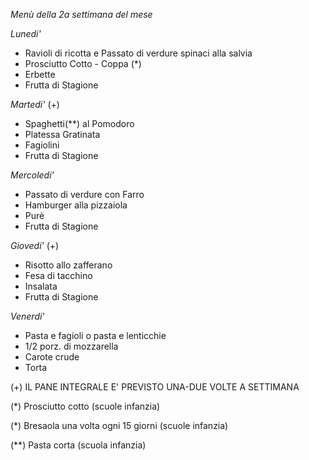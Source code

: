 _Menù della 2a settimana del mese_

*Lunedi'*

 - Ravioli di ricotta e Passato di verdure spinaci alla salvia
 - Prosciutto Cotto - Coppa (*)
 - Erbette
 - Frutta di Stagione

*Martedi'* (+)

 - Spaghetti(**) al Pomodoro
 - Platessa Gratinata 
 - Fagiolini 
 - Frutta di Stagione

*Mercoledi'*

 - Passato di verdure con Farro
 - Hamburger alla pizzaiola
 - Purè
 - Frutta di Stagione

*Giovedi'* (+)

 - Risotto allo zafferano
 - Fesa di tacchino
 - Insalata
 - Frutta di Stagione 

*Venerdi'*

 - Pasta e fagioli o pasta e lenticchie
 - 1/2 porz. di mozzarella
 - Carote crude
 - Torta

(+) IL PANE INTEGRALE E' PREVISTO UNA-DUE VOLTE A SETTIMANA

(*) Prosciutto cotto (scuole infanzia)

(*) Bresaola una volta ogni 15 giorni (scuole infanzia)

(**) Pasta corta (scuola infanzia)
